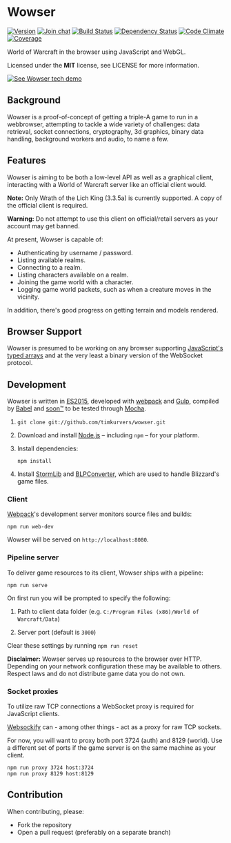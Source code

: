 # Wowser

[![Version](https://img.shields.io/npm/v/wowser.svg?style=flat)](https://www.npmjs.org/package/wowser)
[![Join chat](https://img.shields.io/badge/gitter-join_chat-blue.svg?style=flat)](https://gitter.im/timkurvers/wowser)
[![Build Status](https://img.shields.io/travis/timkurvers/wowser.svg?style=flat)](https://travis-ci.org/timkurvers/wowser)
[![Dependency Status](https://img.shields.io/gemnasium/timkurvers/wowser.svg?style=flat)](https://gemnasium.com/timkurvers/wowser)
[![Code Climate](https://img.shields.io/codeclimate/github/timkurvers/wowser.svg?style=flat)](https://codeclimate.com/github/timkurvers/wowser)
[![Coverage](https://img.shields.io/codeclimate/coverage/github/timkurvers/wowser.svg?style=flat)](https://codeclimate.com/github/timkurvers/wowser)

World of Warcraft in the browser using JavaScript and WebGL.

Licensed under the **MIT** license, see LICENSE for more information.

[![See Wowser tech demo](http://office.moonsphere.net/wowser-tech-demo.jpg)](https://www.youtube.com/watch?v=8QFY_3uM1iw)

## Background

Wowser is a proof-of-concept of getting a triple-A game to run in a webbrowser,
attempting to tackle a wide variety of challenges: data retrieval, socket
connections, cryptography, 3d graphics, binary data handling, background workers
and audio, to name a few.

## Features

Wowser is aiming to be both a low-level API as well as a graphical client,
interacting with a World of Warcraft server like an official client would.

**Note:** Only Wrath of the Lich King (3.3.5a) is currently supported. A copy of
the official client is required.

**Warning:** Do not attempt to use this client on official/retail servers as
your account may get banned.

At present, Wowser is capable of:

- Authenticating by username / password.
- Listing available realms.
- Connecting to a realm.
- Listing characters available on a realm.
- Joining the game world with a character.
- Logging game world packets, such as when a creature moves in the vicinity.

In addition, there's good progress on getting terrain and models rendered.

## Browser Support

Wowser is presumed to be working on any browser supporting [JavaScript's typed
arrays] and at the very least a binary version of the WebSocket protocol.

## Development

Wowser is written in [ES2015], developed with [webpack] and [Gulp], compiled by
[Babel] and [soon™] to be tested through [Mocha].

1. ```shell
   git clone git://github.com/timkurvers/wowser.git
   ```

2. Download and install [Node.js] – including `npm` – for your platform.

3. Install dependencies:

   ```shell
   npm install
   ```

4. Install [StormLib] and [BLPConverter], which are used to handle Blizzard's
   game files.

### Client

[Webpack]'s development server monitors source files and builds:

```shell
npm run web-dev
```

Wowser will be served on `http://localhost:8080`.

### Pipeline server

To deliver game resources to its client, Wowser ships with a pipeline:

```shell
npm run serve
```

On first run you will be prompted to specify the following:

1. Path to client data folder (e.g. `C:/Program Files (x86)/World of Warcraft/Data`)

2. Server port (default is `3000`)

Clear these settings by running `npm run reset`

**Disclaimer:** Wowser serves up resources to the browser over HTTP. Depending
on your network configuration these may be available to others. Respect laws and
do not distribute game data you do not own.

### Socket proxies

To utilize raw TCP connections a WebSocket proxy is required for JavaScript
clients.

[Websockify] can - among other things - act as a proxy for raw TCP sockets.

For now, you will want to proxy both port 3724 (auth) and 8129 (world). Use a
different set of ports if the game server is on the same machine as your client.

```shell
npm run proxy 3724 host:3724
npm run proxy 8129 host:8129
```

## Contribution

When contributing, please:

- Fork the repository
- Open a pull request (preferably on a separate branch)

[Babel]: https://babeljs.io/
[BLPConverter]: https://github.com/timkurvers/blizzardry#blp
[ES2015]: https://babeljs.io/docs/learn-es2015/
[Gulp]: http://gulpjs.com/
[JavaScript's typed arrays]: http://caniuse.com/#search=typed%20arrays
[Mocha]: http://mochajs.org/
[Node.js]: http://nodejs.org/#download
[StormLib]: https://github.com/timkurvers/blizzardry#mpq
[Websockify]: https://github.com/kanaka/websockify/
[soon™]: http://www.wowwiki.com/Soon
[webpack]: http://webpack.github.io/
